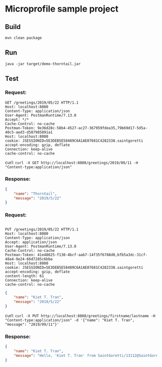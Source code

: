 # Microprofile sample project

## Build

```
mvn clean package
```
## Run

```
java -jar target/demo-thorntail.jar
```

## Test

### Request:

```
GET /greetings/2019/05/22 HTTP/1.1
Host: localhost:8080
Content-Type: application/json
User-Agent: PostmanRuntime/7.13.0
Accept: */*
Cache-Control: no-cache
Postman-Token: 9e36d28c-58b4-4527-ac27-367959fdea35,79b69d17-5d5a-40c5-aed3-d587985891a1
Host: localhost:8080
cookie: JSESSIONID=5E3DEB5E58489C6A1AE07681C4282338.saintgoretti
accept-encoding: gzip, deflate
Connection: keep-alive
cache-control: no-cache

```
curl: `curl -X GET http://localhost:8080/greetings/2019/09/11 -H "Content-type:application/json"`

### Response:

```json
{
    "name": "Thorntail",
    "message": "2019/5/22"
}
```

### Request:

```

PUT /greetings/2019/05/22 HTTP/1.1
Host: localhost:8080
Content-Type: application/json
Accept: application/json
User-Agent: PostmanRuntime/7.13.0
Cache-Control: no-cache
Postman-Token: 41e48625-f130-4bcf-aab7-14f35f6788d0,bfb5a3dc-31cf-48a4-9e24-66d7285c6bba
Host: localhost:8080
cookie: JSESSIONID=5E3DEB5E58489C6A1AE07681C4282338.saintgoretti
accept-encoding: gzip, deflate
content-length: 61
Connection: keep-alive
cache-control: no-cache
```

```json
{
    "name": "Kiet T. Tran",
    "message": "2019/5/22"
}

```

curl: `curl -X PUT http://localhost:8080/greetings/firstname/lastname -H "Content-type:application/json" -d '{"name": "Kiet T. Tran", "message": "2019/09/11"}'`


### Response:

```json
{
    "name": "Kiet T. Tran",
    "message": "Hello, 'Kiet T. Tran' from SaintGoretti/13112@SaintGoretti"
}
```
